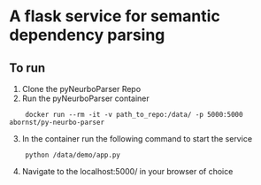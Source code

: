 # A flask service for semantic dependency parsing

## To run 
1. Clone the pyNeurboParser Repo
2. Run the pyNeurboParser container
```
    docker run --rm -it -v path_to_repo:/data/ -p 5000:5000 abornst/py-neurbo-parser
```
3. In the container run the following command to start the service
```
    python /data/demo/app.py
```

4. Navigate to the localhost:5000/ in your browser of choice
